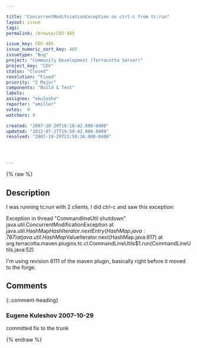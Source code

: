 ```yaml
---

title: "ConcurrentModificationException on ctrl-c from tc:run"
layout: issue
tags: 
permalink: /browse/CDV-485

issue_key: CDV-485
issue_numeric_sort_key: 485
issuetype: "Bug"
project: "Community Development (Terracotta Server)"
project_key: "CDV"
status: "Closed"
resolution: "Fixed"
priority: "2 Major"
components: "Build & Test"
labels: 
assignee: "ekulesho"
reporter: "amiller"
votes:  0
watchers: 0

created: "2007-10-29T16:10:42.000-0400"
updated: "2012-07-27T19:59:42.000-0400"
resolved: "2007-10-29T23:50:36.000-0400"




---
```


{% raw %}

## Description

<div markdown="1" class="description">

I was running tc:run with 2 clients.  I did ctrl-c and saw this exception:

Exception in thread "CommandlineUtil shutdown" java.util.ConcurrentModificationException
        at java.util.HashMap$HashIterator.nextEntry(HashMap.java:787)
        at java.util.HashMap$ValueIterator.next(HashMap.java:817)
        at org.terracotta.maven.plugins.tc.cl.CommandLineUtils$1.run(CommandLineUtils.java:52)

I'm using revision 6111 of the maven plugin, basically right before it moved to the forge.  

</div>

## Comments


{:.comment-heading}
### **Eugene Kuleshov** <span class="date">2007-10-29</span>

<div markdown="1" class="comment">

committed fix to the trunk

</div>



{% endraw %}
